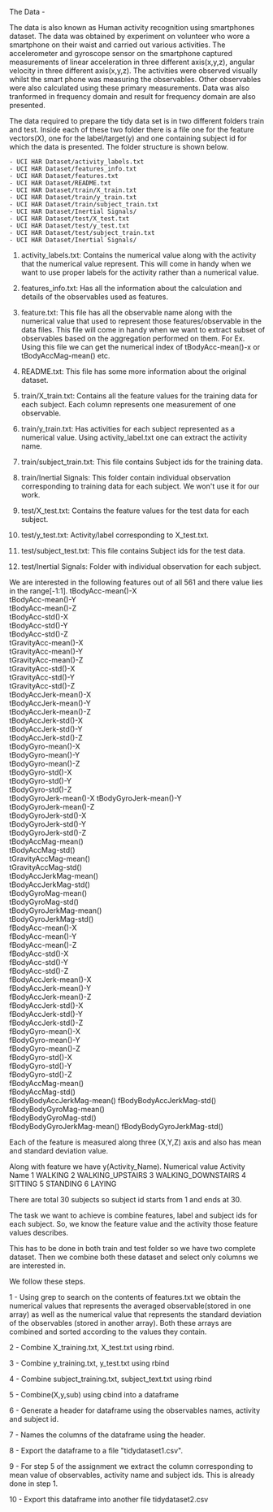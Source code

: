 The Data - 

The data is also known as Human activity recognition using smartphones dataset.
The data was obtained by experiment on volunteer who wore a smartphone on their
waist and carried out various activities. The accelerometer and gyroscope 
sensor on the smartphone captured measurements of linear acceleration in three 
different axis(x,y,z),  angular velocity in three different axis(x,y,z).
The activities were observed  visually whilst the smart phone was measuring the 
observables. Other observables were also calculated using these primary 
measurements. Data was also tranformed in  frequency domain and result for frequency 
domain are also presented.

The data required to prepare the tidy data set is in two different folders train 
and test. Inside each of these two folder there is a file one for the feature 
vectors(X), one for the label/target(y) and one containing subject id for which 
the data is presented. The folder structure is shown below.

    - UCI HAR Dataset/activity_labels.txt
    - UCI HAR Dataset/features_info.txt
    - UCI HAR Dataset/features.txt
    - UCI HAR Dataset/README.txt
    - UCI HAR Dataset/train/X_train.txt
    - UCI HAR Dataset/train/y_train.txt
    - UCI HAR Dataset/train/subject_train.txt
    - UCI HAR Dataset/Inertial Signals/ 
    - UCI HAR Dataset/test/X_test.txt
    - UCI HAR Dataset/test/y_test.txt
    - UCI HAR Dataset/test/subject_train.txt
    - UCI HAR Dataset/Inertial Signals/ 


1. activity_labels.txt: Contains the numerical value along with the activity 
that the numerical value represent.  This will come in handy when we want to use 
proper labels for the activity rather than a numerical value.

2. features_info.txt: Has all the information about the calculation and details 
of the observables used as features.

3. feature.txt: This file has all the observable name along with the numerical 
value that  used to represent those features/observable in the data files. 
This file will come in handy when we want to extract subset of observables
based on the aggregation performed on them. For Ex. Using this file we can get 
the numerical index of tBodyAcc-mean()-x or tBodyAccMag-mean() etc. 

4. README.txt: This file has some more information about the original dataset. 

5. train/X_train.txt: Contains all the feature values for the training data for 
each subject. Each column represents one measurement of one observable.

6. train/y_train.txt: Has activities for each subject represented as a numerical 
value. Using activity_label.txt one can extract the activity name.

7. train/subject_train.txt: This file contains Subject ids for the training data.

8. train/Inertial Signals: This folder contain individual observation corresponding 
to training data for each subject. We won't use it for our work.


9. test/X_test.txt: Contains the feature values for the test data for 
each subject.

10. test/y_test.txt: Activity/label corresponding to X_test.txt.

11. test/subject_test.txt: This file contains Subject ids for the test data.

12. test/Inertial Signals: Folder with individual observation for each subject.

We are interested in the following features out of all 561 and there value lies in the range[-1:1].
    tBodyAcc-mean()-X           
    tBodyAcc-mean()-Y           
    tBodyAcc-mean()-Z           
    tBodyAcc-std()-X            
    tBodyAcc-std()-Y            
    tBodyAcc-std()-Z           
    tGravityAcc-mean()-X        
    tGravityAcc-mean()-Y        
    tGravityAcc-mean()-Z        
    tGravityAcc-std()-X         
    tGravityAcc-std()-Y         
    tGravityAcc-std()-Z        
    tBodyAccJerk-mean()-X       
    tBodyAccJerk-mean()-Y       
    tBodyAccJerk-mean()-Z       
    tBodyAccJerk-std()-X        
    tBodyAccJerk-std()-Y        
    tBodyAccJerk-std()-Z       
    tBodyGyro-mean()-X         
    tBodyGyro-mean()-Y          
    tBodyGyro-mean()-Z          
    tBodyGyro-std()-X           
    tBodyGyro-std()-Y           
    tBodyGyro-std()-Z          
    tBodyGyroJerk-mean()-X
    tBodyGyroJerk-mean()-Y      
    tBodyGyroJerk-mean()-Z      
    tBodyGyroJerk-std()-X      
    tBodyGyroJerk-std()-Y       
    tBodyGyroJerk-std()-Z      
    tBodyAccMag-mean()       
    tBodyAccMag-std()           
    tGravityAccMag-mean()          
    tGravityAccMag-std()        
    tBodyAccJerkMag-mean()      
    tBodyAccJerkMag-std()      
    tBodyGyroMag-mean()        
    tBodyGyroMag-std()          
    tBodyGyroJerkMag-mean()     
    tBodyGyroJerkMag-std()      
    fBodyAcc-mean()-X           
    fBodyAcc-mean()-Y          
    fBodyAcc-mean()-Z           
    fBodyAcc-std()-X            
    fBodyAcc-std()-Y            
    fBodyAcc-std()-Z            
    fBodyAccJerk-mean()-X       
    fBodyAccJerk-mean()-Y      
    fBodyAccJerk-mean()-Z      
    fBodyAccJerk-std()-X       
    fBodyAccJerk-std()-Y        
    fBodyAccJerk-std()-Z        
    fBodyGyro-mean()-X          
    fBodyGyro-mean()-Y         
    fBodyGyro-mean()-Z         
    fBodyGyro-std()-X           
    fBodyGyro-std()-Y           
    fBodyGyro-std()-Z           
    fBodyAccMag-mean()          
    fBodyAccMag-std()          
    fBodyBodyAccJerkMag-mean()
    fBodyBodyAccJerkMag-std()  
    fBodyBodyGyroMag-mean()     
    fBodyBodyGyroMag-std()      
    fBodyBodyGyroJerkMag-mean()
    fBodyBodyGyroJerkMag-std() 

Each of the feature is measured along three (X,Y,Z) axis and also has mean and 
standard deviation value. 

Along with feature we have y(Activity_Name).
        Numerical value     Activity Name
        1                   WALKING
        2                   WALKING_UPSTAIRS
        3                   WALKING_DOWNSTAIRS
        4                   SITTING
        5                   STANDING
        6                   LAYING
              

There are total 30 subjects so subject id starts from 1 and ends at 30.


The task we want to achieve is combine features, label and subject ids for each
subject. So, we know the feature value and the activity those feature values
describes.


This has to be done in both train and test folder so we have two complete dataset. 
Then we combine both these dataset and select only columns we are interested in.

We follow these steps.
    
1 - Using grep to search on the contents of features.txt we obtain the numerical 
values that represents the averaged observable(stored in one array) as well as 
the numerical value that represents the standard deviation of the observables 
(stored in another array). Both these arrays are combined and sorted according
to the values they contain.


2 - Combine X_training.txt, X_test.txt using rbind.

3 - Combine y_training.txt, y_test.txt using rbind

4 - Combine subject_training.txt, subject_text.txt using rbind
    
5 - Combine(X,y,sub) using cbind into a dataframe 

    
6 - Generate a header for dataframe using the observables names, activity and 
subject id.

7 - Names the columns of the dataframe using the header. 

8 - Export the dataframe to a file "tidydataset1.csv".    

9 - For step 5 of the assignment we extract the column corresponding to mean 
value of observables, activity name and subject ids. This is already done in step 1.

10 - Export this dataframe into another file tidydataset2.csv




